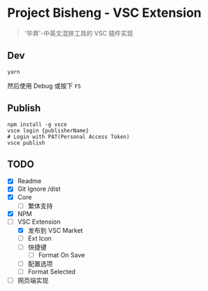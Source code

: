 # Project Bisheng - VSC Extension

> '毕昇'-中英文混排工具的 VSC 插件实现

## Dev

```
yarn
```

然后使用 Debug 或按下 `F5`


## Publish

```
npm install -g vsce
vsce login {publisherName}
# Login with PAT(Personal Access Token)
vsce publish
```



## TODO

- [x] Readme
- [x] Git Ignore /dist
- [x] Core
  - [ ] 繁体支持
- [x] NPM
- [ ] VSC Extension
  - [x] 发布到 VSC Market
  - [ ] Ext Icon
  - [ ] 快捷键
    - [ ] Format On Save
  - [ ] 配置选项
  - [ ] Format Selected
- [ ] 网页端实现
